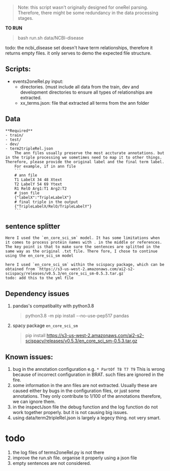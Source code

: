 > Note: this script wasn't originally designed for oneRel parsing. Therefore, there might be some redundancy in the data processing stages.


**TO RUN**
> bash run.sh data/NCBI-disease

todo: the ncbi_disease set doesn't have term relationships, therefore it returns empty files. it only serves to demo the expected file structure.

## Scripts:
- events2oneRel.py
	input: 
	- directories. (must include all data from the train, dev and development directories to ensure all types of relationships are extracted.
	- xx_terms.json: file that extracted all terms from the ann folder
## Data
	**Required**
	- train/
	- test/
	- dev/
	- term2tripleRel.json
		The ann files usually preserve the most accturate annotations. but in the triple processing we sometimes need to map it to other things. Therefore, please provide the original label and the final term label. 
		For example, if in ann file
		```
		# ann file
		T1 LabelX 34 48 Xtext
		T2 LabelY 54 69 Ytext
		R1 RelO	Arg1:T1 Arg2:T2
 		# json file
		{"labelX":"TripleLabelX"}
		# final triple in the output
		{"TripleLabelX/RelO/TripleLabelY"}
		```

## sentence splitter
	Here I used the `en_core_sci_sm` model. It has some limitations when it comes to process protein names with . in the middle or references.
	The key point is that to make sure the sentences are splitted in the same way as the original .txt file. There fore, I chose to continue using the en_core_sci_sm model

	here I used `en_core_sci_sm` within the scispacy package, which can be obtained from `https://s3-us-west-2.amazonaws.com/ai2-s2-scispacy/releases/v0.5.3/en_core_sci_sm-0.5.3.tar.gz` 
	todo: add this to the yml file

## Dependency issues
1. pandas's compatibality with python3.8
	> python3.8 -m pip install --no-use-pep517 pandas
2. spacy package `en_core_sci_sm`
	> pip install https://s3-us-west-2.amazonaws.com/ai2-s2-scispacy/releases/v0.5.3/en_core_sci_sm-0.5.3.tar.gz

## Known issues:
1. bug in the annotation configuration
	e.g. `* PartOf T8 T7 T9` 
	This is wrong because of incorrect configuration in BRAT. such files are ignored in the fire.
2. some information in the ann files are not extracted. 
	Usually these are caused either by bugs in the configuration files, or just some annotations. They only contribute to 1/100 of the annotations therefore, we can ignore them.
3. in the inspectJson file the debug function and the log function do not work together properly. but it is not causing big issues. 
4. using data/term2tripleRel.json 
	is largely a legecy thing. not very smart.
# todo 
1. the log files of terms2oneRel.py is not there 
2. improve the run.sh file. organise it properly using a json file
3. empty sentences are not considered.
